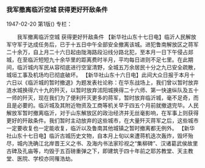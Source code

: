 ### 我军撤离临沂空城  获得更好歼敌条件

1947-02-20
第1版()
专栏：

　　我军撤离临沂空城
    获得更好歼敌条件
    【新华社山东十七日电】临沂人民解放军守军于达成任务后，已于十五日中午全部安全撤离该城。进犯鲁南解放区之蒋军二十余万，自上月二十六日起由陇海路段沿线分路北犯，至本月一日下午侵占郯城，在至临沂短短九十余华里的距离费时半月，平均每日进则不足七里。在此期间，临沂城内军民从容彻底进行空室清野，全城五万余居民十分之九已安全疏散，城垣工事及机场均已彻底破坏。
    【新华社山东十六日电】此间大众日报于本月十六日以《临沂城的暂时撤退》为题发表社论称：在华东战场上，我们曾以暂时放弃涟水城换得六十九的歼灭，以暂时放弃沭阳城换得二十六师、第一快速纵队及五十一师的歼灭，现在我们为了便利歼灭更多的蒋军，暂时放弃临沂城，毫不足奇，而且是必要的。临沂城及其附近物资及工商等机关早于四五个月前就撤退完毕。人民解放军暂时撤离临沂，对于山东解放区的政治经济并无丝毫影响，在军事上则获得更好的歼敌条件。我们暂时主动放弃的这些城市，在大量歼灭蒋军之后，这些城市一定要收复也一定能收复，临沂以及鲁南其他城镇之暂时撤离都无例外。
    【新华社山东十七日电】临沂古城历史文物，自本月上旬以来遭蒋机迭次轰炸，毁坏殆尽，城内洗确江北岸晋王义之书、及海内书法家珍视之“集柳碑”、汉诸葛武侯故里古碑及孔庙等，均毁于五百磅重弹之下，即建筑于四十年前之耶苏教堂、天主教堂、医院、学校亦同罹浩劫。
